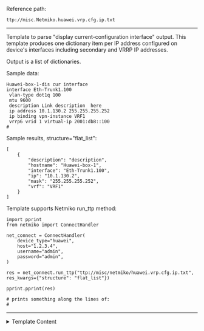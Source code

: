 Reference path:
```
ttp://misc.Netmiko.huawei.vrp.cfg.ip.txt
```

---



Template to parse "display current-configuration interface" output.
This template produces one dictionary item per IP address configured 
on device's interfaces including secondary and VRRP IP addresses. 

Output is a list of dictionaries. 

Sample data:
```
Huawei-box-1-dis cur interface
interface Eth-Trunk1.100
 vlan-type dot1q 100
 mtu 9600
 description Link description  here
 ip address 10.1.130.2 255.255.255.252
 ip binding vpn-instance VRF1
 vrrp6 vrid 1 virtual-ip 2001:db8::100
#
```
   
Sample results, structure="flat_list":
```
[
    {
        "description": "description",
        "hostname": "Huawei-box-1",
        "interface": "Eth-Trunk1.100",
        "ip": "10.1.130.2",
        "mask": "255.255.255.252",
        "vrf": "VRF1"
    }
]
```
  
Template supports Netmiko run_ttp method:
```
import pprint
from netmiko import ConnectHandler

net_connect = ConnectHandler(
    device_type="huawei",
    host="1.2.3.4",
    username="admin",
    password="admin",
)

res = net_connect.run_ttp("ttp://misc/netmiko/huawei.vrp.cfg.ip.txt", res_kwargs={"structure": "flat_list"})

pprint.pprint(res)

# prints something along the lines of:
# 
```



---

<details><summary>Template Content</summary>
```
<doc>
Template to parse "display current-configuration interface" output.
This template produces one dictionary item per IP address configured 
on device's interfaces including secondary and VRRP IP addresses. 

Output is a list of dictionaries. 

Sample data:
```
Huawei-box-1-dis cur interface
interface Eth-Trunk1.100
 vlan-type dot1q 100
 mtu 9600
 description Link description  here
 ip address 10.1.130.2 255.255.255.252
 ip binding vpn-instance VRF1
 vrrp6 vrid 1 virtual-ip 2001:db8::100
#
```
   
Sample results, structure="flat_list":
```
[
    {
        "description": "description",
        "hostname": "Huawei-box-1",
        "interface": "Eth-Trunk1.100",
        "ip": "10.1.130.2",
        "mask": "255.255.255.252",
        "vrf": "VRF1"
    }
]
```
  
Template supports Netmiko run_ttp method:
```
import pprint
from netmiko import ConnectHandler

net_connect = ConnectHandler(
    device_type="huawei",
    host="1.2.3.4",
    username="admin",
    password="admin",
)

res = net_connect.run_ttp("ttp://misc/netmiko/huawei.vrp.cfg.ip.txt", res_kwargs={"structure": "flat_list"})

pprint.pprint(res)

# prints something along the lines of:
# 
```
</doc>



<input>
commands = [
    "display current-configuration interface"
]
# need to keep prompt for "gethostname" to work
kwargs = {
    "strip_prompt": False,
    "strip_command": False
}
</input>

<vars>
hostname="gethostname"

record_all = [
    "record(interface)",
    "record(description)",
    "record(vrf)",
    "void()"
]

set_all = [
    "set(interface)",
    "set(description)",
    "set(vrf)",
    "set(hostname)"
]
</vars>

<group chain="record_all">
interface {{ interface | resuball("short_interface_names") }}
 description {{ description | re(".+") }}
 ip binding vpn-instance {{ vrf | default("default") }}
 <group name="/" chain="set_all" method="table">
 ip address {{ ipv4 | IP }} {{ mask }}
 ip address {{ ipv4 | IP | let("secondary", True) }} {{ mask }} sub
 ipv6 address {{ ipv6 | IPV6 | _exact_ }}/{{ mask }}
 vrrp vrid 1 virtual-ip {{ ipv4 | IP | let("vip", True) | let("vip_type", "VRRP") }}
 vrrp6 vrid 1 virtual-ip {{ ipv6 | IPV6 | let("vip", True) | let("vip_type", "VRRP") | _exact_ }}
 </group>
# {{ _end_ }}
</group>

```
</details>